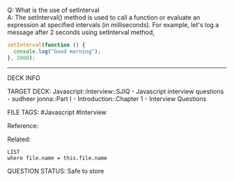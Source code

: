 Q: What is the use of setInterval  
A: The setInterval() method is used to call a function or evaluate an expression at specified intervals (in milliseconds). For example, let's log a message after 2 seconds using setInterval method,
```javascript
setInterval(function () {
  console.log("Good morning");
}, 2000);
```
<!--ID: 1693596723219-->

---

DECK INFO

TARGET DECK: Javascript::Interview::SJIQ - Javascript interview questions - sudheer jonna::Part I - Introduction::Chapter 1 - Interview Questions

FILE TAGS: #Javascript #Interview

Reference:

Related:

```dataview
LIST
where file.name = this.file.name
```

QUESTION STATUS: Safe to store